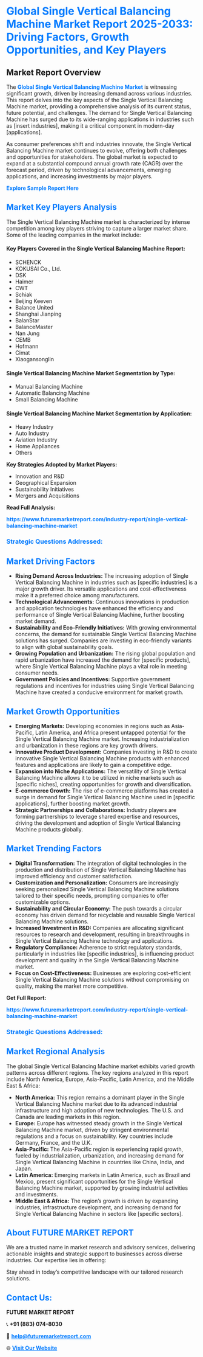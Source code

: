 <h1 style="color: #007BFF;">Global Single Vertical Balancing Machine Market Report 2025-2033: Driving Factors, Growth Opportunities, and Key Players</h1>

<section id="overview">
<h2>Market Report Overview</h2>
<p>The <a href="https://www.futuremarketreport.com/industry-report/single-vertical-balancing-machine-market" style="color: #007BFF; text-decoration: none;"><strong>Global Single Vertical Balancing Machine Market</strong></a> is witnessing significant growth, driven by increasing demand across various industries. This report delves into the key aspects of the Single Vertical Balancing Machine market, providing a comprehensive analysis of its current status, future potential, and challenges. The demand for Single Vertical Balancing Machine has surged due to its wide-ranging applications in industries such as [insert industries], making it a critical component in modern-day [applications].</p>
<p>As consumer preferences shift and industries innovate, the Single Vertical Balancing Machine market continues to evolve, offering both challenges and opportunities for stakeholders. The global market is expected to expand at a substantial compound annual growth rate (CAGR) over the forecast period, driven by technological advancements, emerging applications, and increasing investments by major players.</p>
</section>

<section id="overview">
<p><a href="https://www.futuremarketreport.com/request-sample/reportId=110055" style="color: #007BFF; text-decoration: none;"><strong>Explore Sample Report Here</strong></a></p>
</section>

<section id="key-players">
<h2 style="color: #007BFF;">Market Key Players Analysis</h2>
<p>The Single Vertical Balancing Machine market is characterized by intense competition among key players striving to capture a larger market share. Some of the leading companies in the market include:</p>
<h4>Key Players Covered in the Single Vertical Balancing Machine Report:</h4>
<ul><li>SCHENCK</li><li>KOKUSAI Co., Ltd.</li><li>DSK</li><li>Haimer</li><li>CWT</li><li>Schiak</li><li>Beijing Keeven</li><li>Balance United</li><li>Shanghai Jianping</li><li>BalanStar</li><li>BalanceMaster</li><li>Nan Jung</li><li>CEMB</li><li>Hofmann</li><li>Cimat</li><li>Xiaogansonglin</li></ul>
<h4>Single Vertical Balancing Machine Market Segmentation by Type:</h4>
<ul><li>Manual Balancing Machine</li><li>Automatic Balancing Machine</li><li>Small Balancing Machine</li></ul>

<h4>Single Vertical Balancing Machine Market Segmentation by Application:</h4>
<ul><li>Heavy Industry</li><li>Auto Industry</li><li>Aviation Industry</li><li>Home Appliances</li><li>Others</li></ul>
<p><strong>Key Strategies Adopted by Market Players:</strong></p>
<ul>
<li>Innovation and R&D</li>
<li>Geographical Expansion</li>
<li>Sustainability Initiatives</li>
<li>Mergers and Acquisitions</li>
</ul>
</section>

<section>
<p><strong>Read Full Analysis: </strong></p><a href="https://www.futuremarketreport.com/industry-report/single-vertical-balancing-machine-market" style="color: #007BFF; text-decoration: none;"><strong>https://www.futuremarketreport.com/industry-report/single-vertical-balancing-machine-market</strong></a>
<h3 style="color: #007BFF;">Strategic Questions Addressed:</h3>
</section>

<section id="driving-factors">
<h2 style="color: #007BFF;">Market Driving Factors</h2>
<ul>
<li><strong>Rising Demand Across Industries:</strong> The increasing adoption of Single Vertical Balancing Machine in industries such as [specific industries] is a major growth driver. Its versatile applications and cost-effectiveness make it a preferred choice among manufacturers.</li>
<li><strong>Technological Advancements:</strong> Continuous innovations in production and application technologies have enhanced the efficiency and performance of Single Vertical Balancing Machine, further boosting market demand.</li>
<li><strong>Sustainability and Eco-Friendly Initiatives:</strong> With growing environmental concerns, the demand for sustainable Single Vertical Balancing Machine solutions has surged. Companies are investing in eco-friendly variants to align with global sustainability goals.</li>
<li><strong>Growing Population and Urbanization:</strong> The rising global population and rapid urbanization have increased the demand for [specific products], where Single Vertical Balancing Machine plays a vital role in meeting consumer needs.</li>
<li><strong>Government Policies and Incentives:</strong> Supportive government regulations and incentives for industries using Single Vertical Balancing Machine have created a conducive environment for market growth.</li>
</ul>
</section>

<section id="growth-opportunities">
<h2 style="color: #007BFF;">Market Growth Opportunities</h2>
<ul>
<li><strong>Emerging Markets:</strong> Developing economies in regions such as Asia-Pacific, Latin America, and Africa present untapped potential for the Single Vertical Balancing Machine market. Increasing industrialization and urbanization in these regions are key growth drivers.</li>
<li><strong>Innovative Product Development:</strong> Companies investing in R&D to create innovative Single Vertical Balancing Machine products with enhanced features and applications are likely to gain a competitive edge.</li>
<li><strong>Expansion into Niche Applications:</strong> The versatility of Single Vertical Balancing Machine allows it to be utilized in niche markets such as [specific niches], creating opportunities for growth and diversification.</li>
<li><strong>E-commerce Growth:</strong> The rise of e-commerce platforms has created a surge in demand for Single Vertical Balancing Machine used in [specific applications], further boosting market growth.</li>
<li><strong>Strategic Partnerships and Collaborations:</strong> Industry players are forming partnerships to leverage shared expertise and resources, driving the development and adoption of Single Vertical Balancing Machine products globally.</li>
</ul>
</section>

<section id="trending-factors">
<h2 style="color: #007BFF;">Market Trending Factors</h2>
<ul>
<li><strong>Digital Transformation:</strong> The integration of digital technologies in the production and distribution of Single Vertical Balancing Machine has improved efficiency and customer satisfaction.</li>
<li><strong>Customization and Personalization:</strong> Consumers are increasingly seeking personalized Single Vertical Balancing Machine solutions tailored to their specific needs, prompting companies to offer customizable options.</li>
<li><strong>Sustainability and Circular Economy:</strong> The push towards a circular economy has driven demand for recyclable and reusable Single Vertical Balancing Machine solutions.</li>
<li><strong>Increased Investment in R&D:</strong> Companies are allocating significant resources to research and development, resulting in breakthroughs in Single Vertical Balancing Machine technology and applications.</li>
<li><strong>Regulatory Compliance:</strong> Adherence to strict regulatory standards, particularly in industries like [specific industries], is influencing product development and quality in the Single Vertical Balancing Machine market.</li>
<li><strong>Focus on Cost-Effectiveness:</strong> Businesses are exploring cost-efficient Single Vertical Balancing Machine solutions without compromising on quality, making the market more competitive.</li>
</ul>
</section>

<section>
<p><strong>Get Full Report: </strong></p><a href="https://www.futuremarketreport.com/industry-report/single-vertical-balancing-machine-market" style="color: #007BFF; text-decoration: none;"><strong>https://www.futuremarketreport.com/industry-report/single-vertical-balancing-machine-market</strong></a>
<h3 style="color: #007BFF;">Strategic Questions Addressed:</h3>
</section>


<section id="regional-analysis">
<h2 style="color: #007BFF;">Market Regional Analysis</h2>
<p>The global Single Vertical Balancing Machine market exhibits varied growth patterns across different regions. The key regions analyzed in this report include North America, Europe, Asia-Pacific, Latin America, and the Middle East & Africa:</p>
<ul>
<li><strong>North America:</strong> This region remains a dominant player in the Single Vertical Balancing Machine market due to its advanced industrial infrastructure and high adoption of new technologies. The U.S. and Canada are leading markets in this region.</li>
<li><strong>Europe:</strong> Europe has witnessed steady growth in the Single Vertical Balancing Machine market, driven by stringent environmental regulations and a focus on sustainability. Key countries include Germany, France, and the U.K.</li>
<li><strong>Asia-Pacific:</strong> The Asia-Pacific region is experiencing rapid growth, fueled by industrialization, urbanization, and increasing demand for Single Vertical Balancing Machine in countries like China, India, and Japan.</li>
<li><strong>Latin America:</strong> Emerging markets in Latin America, such as Brazil and Mexico, present significant opportunities for the Single Vertical Balancing Machine market, supported by growing industrial activities and investments.</li>
<li><strong>Middle East & Africa:</strong> The region’s growth is driven by expanding industries, infrastructure development, and increasing demand for Single Vertical Balancing Machine in sectors like [specific sectors].</li>
</ul>
</section>

<footer>
<h2 style="color: #007BFF;">About FUTURE MARKET REPORT</h2>
<p>We are a trusted name in market research and advisory services, delivering actionable insights and strategic support to businesses across diverse industries. Our expertise lies in offering:</p>

<p>Stay ahead in today’s competitive landscape with our tailored research solutions.</p>

<h2 style="color: #007BFF;">Contact Us:</h2>
<p><strong>FUTURE MARKET REPORT</strong></p>
<p>📞 <strong>+91 (883) 074-8030</strong></p>
<p>📧 <strong><a href="mailto:help@futuremarketreport.com" style="color: #007BFF;">help@futuremarketreport.com</a></strong></p>
<p>🌐 <strong><a href="https://www.futuremarketreport.com/" style="color: #007BFF;">Visit Our Website</a></strong></p>
</footer>